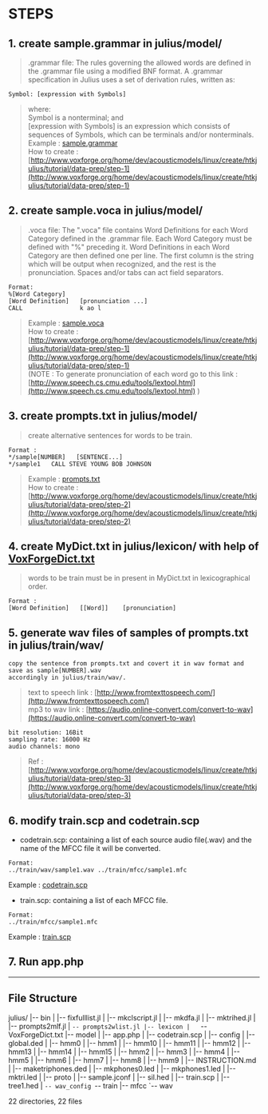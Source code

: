  # STEPS
 
## 1. create sample.grammar in julius/model/
>.grammar file: The rules governing the allowed words are defined in the .grammar file using a modified
BNF format.  A .grammar specification in Julius uses a set of derivation rules, written as: 

```
Symbol: [expression with Symbols]
```
>where:\
Symbol is a nonterminal; and\
[expression with Symbols] is an expression which consists of sequences of Symbols, which can be terminals
and/or nonterminals.\
Example : [sample.grammar](https://raw.githubusercontent.com/VoxForge/develop/master/tutorial/sample.grammar) \
How to create :  [http://www.voxforge.org/home/dev/acousticmodels/linux/create/htkjulius/tutorial/data-prep/step-1](http://www.voxforge.org/home/dev/acousticmodels/linux/create/htkjulius/tutorial/data-prep/step-1) 

## 2. create sample.voca in julius/model/
>.voca file: The ".voca" file contains Word Definitions for each Word Category defined in the .grammar file. 
Each Word Category must be defined with "%" preceding it.  Word Definitions in each Word Category are
then defined one per line. The first column is the string which will be output when recognized, and
the rest is the pronunciation.  Spaces and/or tabs can act field separators.
```
Format: 
%[Word Category]
[Word Definition]   [pronunciation ...]
CALL                k ao l
```
>Example : [sample.voca](https://raw.githubusercontent.com/VoxForge/develop/master/tutorial/sample.voca) \
How to create :  [http://www.voxforge.org/home/dev/acousticmodels/linux/create/htkjulius/tutorial/data-prep/step-1](http://www.voxforge.org/home/dev/acousticmodels/linux/create/htkjulius/tutorial/data-prep/step-1)   \
(NOTE : To generate pronunciation of each word go to this link : [http://www.speech.cs.cmu.edu/tools/lextool.html](http://www.speech.cs.cmu.edu/tools/lextool.html) )
        
## 3. create prompts.txt in julius/model/
>create alternative sentences for words to be train.
```
Format :
*/sample[NUMBER]   [SENTENCE...]
*/sample1   CALL STEVE YOUNG BOB JOHNSON
```
>Example : [prompts.txt](https://raw.githubusercontent.com/VoxForge/develop/master/tutorial/prompts.txt) \
How to create : [http://www.voxforge.org/home/dev/acousticmodels/linux/create/htkjulius/tutorial/data-prep/step-2](http://www.voxforge.org/home/dev/acousticmodels/linux/create/htkjulius/tutorial/data-prep/step-2) 

## 4. create MyDict.txt in julius/lexicon/ with help of [VoxForgeDict.txt](https://raw.githubusercontent.com/VoxForge/develop/master/lexicon/VoxForgeDict.txt)
>words to be train must be in present in MyDict.txt in lexicographical order.
```
Format :
[Word Definition]   [[Word]]    [pronunciation]
```

## 5. generate wav files of samples of prompts.txt in julius/train/wav/
```
copy the sentence from prompts.txt and covert it in wav format and save as sample[NUMBER].wav 
accordingly in julius/train/wav/.
```
>text to speech link : [http://www.fromtexttospeech.com/](http://www.fromtexttospeech.com/) \
mp3 to wav link :   [https://audio.online-convert.com/convert-to-wav](https://audio.online-convert.com/convert-to-wav) 
```
bit resolution: 16Bit 
sampling rate: 16000 Hz 
audio channels: mono 
```
>Ref :  [http://www.voxforge.org/home/dev/acousticmodels/linux/create/htkjulius/tutorial/data-prep/step-3](http://www.voxforge.org/home/dev/acousticmodels/linux/create/htkjulius/tutorial/data-prep/step-3)

## 6. modify train.scp and codetrain.scp 
- codetrain.scp: containing a list of each source audio file(.wav) and the name of the MFCC file it will be converted.
```
Format:
../train/wav/sample1.wav ../train/mfcc/sample1.mfc
```
Example : [codetrain.scp](https://raw.githubusercontent.com/VoxForge/develop/master/tutorial/codetrain.scp) 
- train.scp: containing a list of each MFCC file.
```
Format:
../train/mfcc/sample1.mfc
```
Example : [train.scp](https://raw.githubusercontent.com/VoxForge/develop/master/tutorial/train.scp) 

## 7. Run app.php

--------------------------------------------------------------------------------------------------------------
## File Structure
julius/
|-- bin
|   |-- fixfulllist.jl
|   |-- mkclscript.jl
|   |-- mkdfa.jl
|   |-- mktrihed.jl
|   |-- prompts2mlf.jl
|   `-- prompts2wlist.jl
|-- lexicon
|   `-- VoxForgeDict.txt
|-- model
|   |-- app.php
|   |-- codetrain.scp
|   |-- config
|   |-- global.ded
|   |-- hmm0
|   |-- hmm1
|   |-- hmm10
|   |-- hmm11
|   |-- hmm12
|   |-- hmm13
|   |-- hmm14
|   |-- hmm15
|   |-- hmm2
|   |-- hmm3
|   |-- hmm4
|   |-- hmm5
|   |-- hmm6
|   |-- hmm7
|   |-- hmm8
|   |-- hmm9
|   |-- INSTRUCTION.md
|   |-- maketriphones.ded
|   |-- mkphones0.led
|   |-- mkphones1.led
|   |-- mktri.led
|   |-- proto
|   |-- sample.jconf
|   |-- sil.hed
|   |-- train.scp
|   |-- tree1.hed
|   `-- wav_config
`-- train
    |-- mfcc
    `-- wav

22 directories, 22 files
